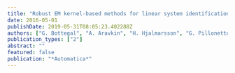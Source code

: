 ```yaml
---
title: "Robust EM kernel-based methods for linear system identification"
date: 2016-05-01
publishDate: 2019-05-31T08:05:23.402288Z
authors: ["G. Bottegal", "A. Aravkin", "H. Hjalmarsson", "G. Pillonetto"]
publication_types: ["2"]
abstract: ""
featured: false
publication: "*Automatica*"
---
```


